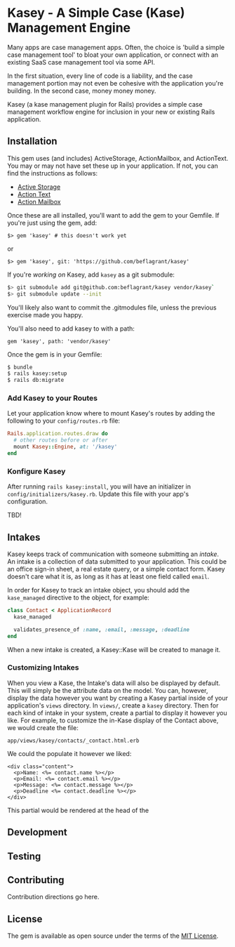 # Kasey - A Simple Case (Kase) Management Engine

Many apps are case management apps. Often, the choice is 'build a simple case
management tool' to bloat your own application, or connect with an existing
SaaS case management tool via some API.

In the first situation, every line of code is a liability, and the case
management portion may not even be cohesive with the application you're
building. In the second case, money money money.

Kasey (a kase management plugin for Rails) provides a simple case management
workflow engine for inclusion in your new or existing Rails application.

## Installation

This gem uses (and includes) ActiveStorage, ActionMailbox, and ActionText. You
may or may not have set these up in your application. If not, you can find the
instructions as follows:

- [Active
  Storage](https://edgeguides.rubyonrails.org/active_storage_overview.html)
- [Action Text](https://edgeguides.rubyonrails.org/action_text_overview.html)
- [Action Mailbox](https://guides.rubyonrails.org/action_mailbox_basics.html)

Once these are all installed, you'll want to add the gem to your Gemfile. If
you're just using the gem, add:

`$> gem 'kasey' # this doesn't work yet`

or

`$> gem 'kasey', git: 'https://github.com/beflagrant/kasey'`

If you're _working on_ Kasey, add `kasey` as a git submodule:

```bash
$> git submodule add git@github.com:beflagrant/kasey vendor/kasey`
$> git submodule update --init
```

You'll likely also want to commit the .gitmodules file, unless the previous
exercise made you happy.

You'll also need to add kasey to with a path:

`gem 'kasey', path: 'vendor/kasey'`

Once the gem is in your Gemfile:

```bash
$ bundle
$ rails kasey:setup
$ rails db:migrate
```

### Add Kasey to your Routes

Let your application know where to mount Kasey's routes
by adding the following to your `config/routes.rb` file:

```ruby
Rails.application.routes.draw do
  # other routes before or after
  mount Kasey::Engine, at: '/kasey'
end
```

### Konfigure Kasey

After running `rails kasey:install`, you will have an initializer in
`config/initializers/kasey.rb`. Update this file with your app's configuration.

TBD!

## Intakes

Kasey keeps track of communication with someone submitting an _intake_. An
intake is a collection of data submitted to your application. This could be
an office sign-in sheet, a real estate query, or a simple contact form. Kasey
doesn't care what it is, as long as it has at least one field called `email`.

In order for Kasey to track an intake object, you should add the `kase_managed`
directive to the object, for example:

```ruby
class Contact < ApplicationRecord
  kase_managed

  validates_presence_of :name, :email, :message, :deadline
end
```

When a new intake is created, a Kasey::Kase will be created to manage it.

### Customizing Intakes

When you view a Kase, the Intake's data will also be displayed by default. This
will simply be the attribute data on the model. You can, however, display the
data however you want by creating a Kasey partial inside of your application's
`views` directory. In `views/`, create a `kasey` directory. Then for each kind of intake in your system, create a partial to display it however you like. For example, to customize the in-Kase display of the Contact above, we would create the file:

`app/views/kasey/contacts/_contact.html.erb`

We could the populate it however we liked:

```
<div class="content">
  <p>Name: <%= contact.name %></p>
  <p>Email: <%= contact.email %></p>
  <p>Message: <%= contact.message %></p>
  <p>Deadline <%= contact.deadline %></p>
</div>

```

This partial would be rendered at the head of the

## Development

## Testing

## Contributing

Contribution directions go here.

## License

The gem is available as open source under the terms of the [MIT License](https://opensource.org/licenses/MIT).
